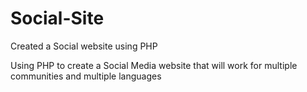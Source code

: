 # Social-Site
Created a Social website using PHP

Using PHP to create a Social Media website that will work for multiple communities and multiple languages
